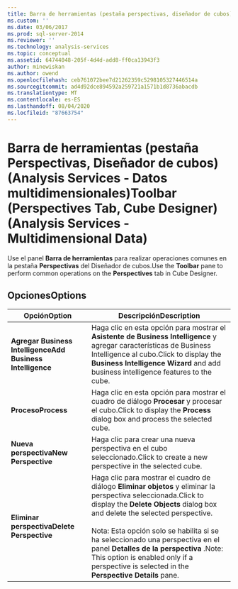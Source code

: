 ```yaml
---
title: Barra de herramientas (pestaña perspectivas, diseñador de cubos) (Analysis Services-datos multidimensionales) | Microsoft Docs
ms.custom: ''
ms.date: 03/06/2017
ms.prod: sql-server-2014
ms.reviewer: ''
ms.technology: analysis-services
ms.topic: conceptual
ms.assetid: 64744048-205f-4d4d-add8-ff0ca13943f3
author: minewiskan
ms.author: owend
ms.openlocfilehash: ceb761072bee7d21262359c5298105327446514a
ms.sourcegitcommit: ad4d92dce894592a259721a1571b1d8736abacdb
ms.translationtype: MT
ms.contentlocale: es-ES
ms.lasthandoff: 08/04/2020
ms.locfileid: "87663754"
---
```

# <a name="toolbar-perspectives-tab-cube-designer-analysis-services---multidimensional-data"></a><span data-ttu-id="6188a-102">Barra de herramientas (pestaña Perspectivas, Diseñador de cubos) (Analysis Services - Datos multidimensionales)</span><span class="sxs-lookup"><span data-stu-id="6188a-102">Toolbar (Perspectives Tab, Cube Designer) (Analysis Services - Multidimensional Data)</span></span>
  <span data-ttu-id="6188a-103">Use el panel **Barra de herramientas** para realizar operaciones comunes en la pestaña **Perspectivas** del Diseñador de cubos.</span><span class="sxs-lookup"><span data-stu-id="6188a-103">Use the **Toolbar** pane to perform common operations on the **Perspectives** tab in Cube Designer.</span></span>  
  
## <a name="options"></a><span data-ttu-id="6188a-104">Opciones</span><span class="sxs-lookup"><span data-stu-id="6188a-104">Options</span></span>  
  
|<span data-ttu-id="6188a-105">Opción</span><span class="sxs-lookup"><span data-stu-id="6188a-105">Option</span></span>|<span data-ttu-id="6188a-106">Descripción</span><span class="sxs-lookup"><span data-stu-id="6188a-106">Description</span></span>|  
|------------|-----------------|  
|<span data-ttu-id="6188a-107">**Agregar Business Intelligence**</span><span class="sxs-lookup"><span data-stu-id="6188a-107">**Add Business Intelligence**</span></span>|<span data-ttu-id="6188a-108">Haga clic en esta opción para mostrar el **Asistente de Business Intelligence** y agregar características de Business Intelligence al cubo.</span><span class="sxs-lookup"><span data-stu-id="6188a-108">Click to display the **Business Intelligence Wizard** and add business intelligence features to the cube.</span></span>|  
|<span data-ttu-id="6188a-109">**Proceso**</span><span class="sxs-lookup"><span data-stu-id="6188a-109">**Process**</span></span>|<span data-ttu-id="6188a-110">Haga clic en esta opción para mostrar el cuadro de diálogo **Procesar** y procesar el cubo.</span><span class="sxs-lookup"><span data-stu-id="6188a-110">Click to display the **Process** dialog box and process the selected cube.</span></span>|  
|<span data-ttu-id="6188a-111">**Nueva perspectiva**</span><span class="sxs-lookup"><span data-stu-id="6188a-111">**New Perspective**</span></span>|<span data-ttu-id="6188a-112">Haga clic para crear una nueva perspectiva en el cubo seleccionado.</span><span class="sxs-lookup"><span data-stu-id="6188a-112">Click to create a new perspective in the selected cube.</span></span>|  
|<span data-ttu-id="6188a-113">**Eliminar perspectiva**</span><span class="sxs-lookup"><span data-stu-id="6188a-113">**Delete Perspective**</span></span>|<span data-ttu-id="6188a-114">Haga clic para mostrar el cuadro de diálogo **Eliminar objetos** y eliminar la perspectiva seleccionada.</span><span class="sxs-lookup"><span data-stu-id="6188a-114">Click to display the **Delete Objects** dialog box and delete the selected perspective.</span></span><br /><br /> <span data-ttu-id="6188a-115">Nota: Esta opción solo se habilita si se ha seleccionado una perspectiva en el panel **Detalles de la perspectiva** .</span><span class="sxs-lookup"><span data-stu-id="6188a-115">Note: This option is enabled only if a perspective is selected in the **Perspective Details** pane.</span></span>|  
  
  
